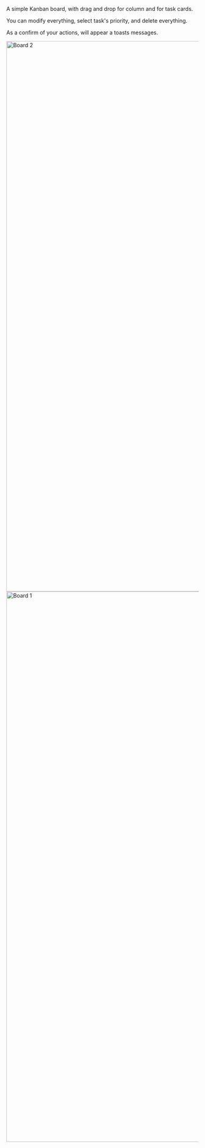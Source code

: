 A simple Kanban board, with drag and drop for column and for task cards.

You can modify everything, select task's priority, and delete everything.

As a confirm of your actions, will appear a toasts messages.

<img width="1440" alt="Board 2" src="https://github.com/user-attachments/assets/3abd7d9e-fe6c-4931-8eb9-407cde35e052" />
<img width="1440" alt="Board 1" src="https://github.com/user-attachments/assets/fb425220-87ed-4012-b563-30aa9c53255f" />
